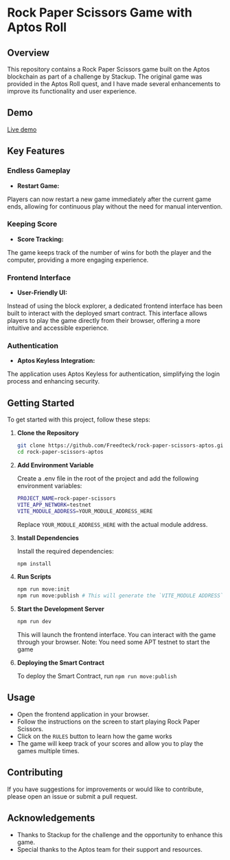 # Rock Paper Scissors Game with Aptos Roll

## Overview

This repository contains a Rock Paper Scissors game built on the Aptos blockchain as part of a challenge by Stackup. The original game was provided in the Aptos Roll quest, and I have made several enhancements to improve its functionality and user experience.

## Demo

[Live demo](https://rock-paper-scissors-aptos.vercel.app/)

## Key Features

### Endless Gameplay

- **Restart Game:**

Players can now restart a new game immediately after the current game ends, allowing for continuous play without the need for manual intervention.

### Keeping Score

- **Score Tracking:**

The game keeps track of the number of wins for both the player and the computer, providing a more engaging experience.

### Frontend Interface

- **User-Friendly UI:**

Instead of using the block explorer, a dedicated frontend interface has been built to interact with the deployed smart contract. This interface allows players to play the game directly from their browser, offering a more intuitive and accessible experience.

### Authentication

- **Aptos Keyless Integration:**

The application uses Aptos Keyless for authentication, simplifying the login process and enhancing security.

## Getting Started

To get started with this project, follow these steps:

1. **Clone the Repository**

   ```bash
   git clone https://github.com/Freedteck/rock-paper-scissors-aptos.git
   cd rock-paper-scissors-aptos
   ```

2. **Add Environment Variable**

   Create a .env file in the root of the project and add the following environment variables:

   ```bash
   PROJECT_NAME=rock-paper-scissors
   VITE_APP_NETWORK=testnet
   VITE_MODULE_ADDRESS=YOUR_MODULE_ADDRESS_HERE
   ```

   Replace `YOUR_MODULE_ADDRESS_HERE` with the actual module address.

3. **Install Dependencies**

   Install the required dependencies:

   ```bash
   npm install
   ```

4. **Run Scripts**

   ```bash
   npm run move:init
   npm run move:publish # This will generate the `VITE_MODULE ADDRESS` for you
   ```

5. **Start the Development Server**

   ```bash
   npm run dev
   ```

   This will launch the frontend interface. You can interact with the game through your browser.
   Note: You need some APT testnet to start the game

6. **Deploying the Smart Contract**

   To deploy the Smart Contract, run `npm run move:publish`

## Usage

- Open the frontend application in your browser.
- Follow the instructions on the screen to start playing Rock Paper Scissors.
- Click on the `RULES` button to learn how the game works
- The game will keep track of your scores and allow you to play the games multiple times.

## Contributing

If you have suggestions for improvements or would like to contribute, please open an issue or submit a pull request.

## Acknowledgements

- Thanks to Stackup for the challenge and the opportunity to enhance this game.
- Special thanks to the Aptos team for their support and resources.
